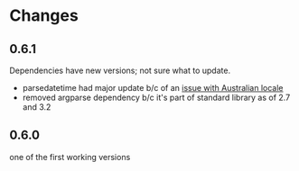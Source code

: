 # Changes

## 0.6.1
Dependencies have new versions; not sure what to update.

* parsedatetime had major update b/c of an [issue with Australian locale](https://github.com/bear/parsedatetime/issues/120)
* removed argparse dependency b/c it's part of standard library as of 2.7 and 3.2

## 0.6.0
one of the first working versions

